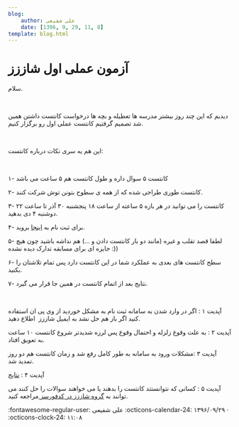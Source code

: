 ```yaml
---
blog:
    author: علی شفیعی
    date: [1396, 9, 29, 11, 8]
template: blog.html
---
```

# آزمون عملی اول شاززز

<div class="cnt">
<p>سلام.</p>
<p><br/></p>
<p>دیدیم که این چند روز بیشتر مدرسه ها تعطیله و بچه ها درخواست کانتست داشتن همین شد تصمیم گرفتیم کانتست عملی اول رو برگزار کنیم.</p>
<p><br/></p>
<p>این هم یه سری نکات درباره کانتست:</p>
<p><br/></p>
<p>۱- کانتست ۵ سوال داره و طول کانتست هم ۵ ساعت می باشد</p>
<p>۲- کانتست طوری طراحی شده که از همه ی سطوح بتونن توش شرکت کنند.</p>
<p>۳- کانتست را می توانید در هر بازه ۵ ساعته از ساعت ۱۸ پنجشنبه ۳۰ آذر تا ساعت ۲۲ دوشنبه ۴ دی بدهید.</p>
<p>۴- برای ثبت نام به <a href="http://shaazzz.tk/">اینجا</a> بروید.</p>
<p>۵- لطفا قصد تقلب و غیره (مانند دو بار کانتست دادن و ...) هم نداشه باشید چون هیچ جایزه ای برای مسابقه تدارک دیده نشده :))</p>
<p>۶- سطح کانتست های بعدی به عملکرد شما در این کانتست دارد پس تمام تلاشتان را بکنید.</p>
<p>۷- نتایج بعد از اتمام کانتست در همین جا قرار می گیرد.</p>
<p><br/></p>
<p>آپدیت ۱ : اگر در وارد شدن به سامانه ثبت نام به مشکل خوردید از وی پی ان استفاده کنید اگر باز هم حل نشد به ایمیل شاززز  اطلاع دهید.</p>
<p>آپدیت ۲ : به علت وقوع زلزله و احتمال وقوع پس لرزه شدیدتر شروع کانتست ۱۰ ساعت به تعویق افتاد.</p>
<p>آپدیت ۳ :‌مشکلات ورود به سامانه به طور کامل رفع شد و زمان کانتست هم دو روز تمدید شد.</p>
<p>آپدیت ۴ :‌ <a href="http://s8.picofile.com/file/8315224484/Ranking.html.html" target="_blank">نتایج</a></p>
<p>آپدیت ۵ :‌ کسانی که نتوانستتد کانتست را بدهند یا می خواهند سوالات را حل کنند می توانند به <a href="http://codeforces.com/group/W2YvE0cOoh/contests" target="_blank">گروه شاززز در کدفورسز </a>مراجعه کنید.</p>
</div>

<div class="blog-info" markdown>
<span class="blog-author">
:fontawesome-regular-user: علی شفیعی
</span>
<span class="blog-date">
:octicons-calendar-24: ۱۳۹۶/۰۹/۲۹ · :octicons-clock-24: ۱۱:۰۸
</span>
</div>

